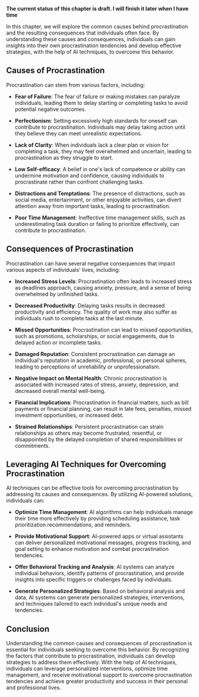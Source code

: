 **The current status of this chapter is draft. I will finish it later when I have time**

In this chapter, we will explore the common causes behind procrastination and the resulting consequences that individuals often face. By understanding these causes and consequences, individuals can gain insights into their own procrastination tendencies and develop effective strategies, with the help of AI techniques, to overcome this behavior.

Causes of Procrastination
-------------------------

Procrastination can stem from various factors, including:

* **Fear of Failure**: The fear of failure or making mistakes can paralyze individuals, leading them to delay starting or completing tasks to avoid potential negative outcomes.

* **Perfectionism**: Setting excessively high standards for oneself can contribute to procrastination. Individuals may delay taking action until they believe they can meet unrealistic expectations.

* **Lack of Clarity**: When individuals lack a clear plan or vision for completing a task, they may feel overwhelmed and uncertain, leading to procrastination as they struggle to start.

* **Low Self-efficacy**: A belief in one's lack of competence or ability can undermine motivation and confidence, causing individuals to procrastinate rather than confront challenging tasks.

* **Distractions and Temptations**: The presence of distractions, such as social media, entertainment, or other enjoyable activities, can divert attention away from important tasks, leading to procrastination.

* **Poor Time Management**: Ineffective time management skills, such as underestimating task duration or failing to prioritize effectively, can contribute to procrastination.

Consequences of Procrastination
-------------------------------

Procrastination can have several negative consequences that impact various aspects of individuals' lives, including:

* **Increased Stress Levels**: Procrastination often leads to increased stress as deadlines approach, causing anxiety, pressure, and a sense of being overwhelmed by unfinished tasks.

* **Decreased Productivity**: Delaying tasks results in decreased productivity and efficiency. The quality of work may also suffer as individuals rush to complete tasks at the last minute.

* **Missed Opportunities**: Procrastination can lead to missed opportunities, such as promotions, scholarships, or social engagements, due to delayed action or incomplete tasks.

* **Damaged Reputation**: Consistent procrastination can damage an individual's reputation in academic, professional, or personal spheres, leading to perceptions of unreliability or unprofessionalism.

* **Negative Impact on Mental Health**: Chronic procrastination is associated with increased rates of stress, anxiety, depression, and decreased overall mental well-being.

* **Financial Implications**: Procrastination in financial matters, such as bill payments or financial planning, can result in late fees, penalties, missed investment opportunities, or increased debt.

* **Strained Relationships**: Persistent procrastination can strain relationships as others may become frustrated, resentful, or disappointed by the delayed completion of shared responsibilities or commitments.

Leveraging AI Techniques for Overcoming Procrastination
-------------------------------------------------------

AI techniques can be effective tools for overcoming procrastination by addressing its causes and consequences. By utilizing AI-powered solutions, individuals can:

* **Optimize Time Management**: AI algorithms can help individuals manage their time more effectively by providing scheduling assistance, task prioritization recommendations, and reminders.

* **Provide Motivational Support**: AI-powered apps or virtual assistants can deliver personalized motivational messages, progress tracking, and goal setting to enhance motivation and combat procrastination tendencies.

* **Offer Behavioral Tracking and Analysis**: AI systems can analyze individual behaviors, identify patterns of procrastination, and provide insights into specific triggers or challenges faced by individuals.

* **Generate Personalized Strategies**: Based on behavioral analysis and data, AI systems can generate personalized strategies, interventions, and techniques tailored to each individual's unique needs and tendencies.

Conclusion
----------

Understanding the common causes and consequences of procrastination is essential for individuals seeking to overcome this behavior. By recognizing the factors that contribute to procrastination, individuals can develop strategies to address them effectively. With the help of AI techniques, individuals can leverage personalized interventions, optimize time management, and receive motivational support to overcome procrastination tendencies and achieve greater productivity and success in their personal and professional lives.
